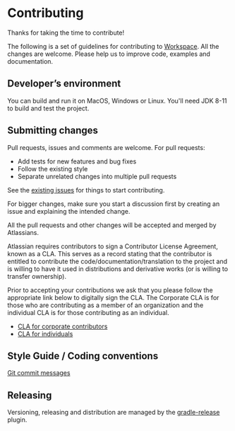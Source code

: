 # Contributing

Thanks for taking the time to contribute! 

The following is a set of guidelines for contributing to [Workspace](README.md).
All the changes are welcome. Please help us to improve code, examples and documentation.

## Developer’s environment

You can build and run it on MacOS, Windows or Linux. You'll need JDK 8-11 to build and test the project.

## Submitting changes
 
Pull requests, issues and comments are welcome. For pull requests:

  - Add tests for new features and bug fixes
  - Follow the existing style
  - Separate unrelated changes into multiple pull requests
  
See the [existing issues](https://ecosystem.atlassian.net/projects/JPERF/issues/?filter=allissues) for things to start contributing.

For bigger changes, make sure you start a discussion first by creating
an issue and explaining the intended change.

All the pull requests and other changes will be accepted and merged by Atlassians.

Atlassian requires contributors to sign a Contributor License Agreement,
known as a CLA. This serves as a record stating that the contributor is
entitled to contribute the code/documentation/translation to the project
and is willing to have it used in distributions and derivative works
(or is willing to transfer ownership).

Prior to accepting your contributions we ask that you please follow the appropriate
link below to digitally sign the CLA. The Corporate CLA is for those who are
contributing as a member of an organization and the individual CLA is for
those contributing as an individual.

* [CLA for corporate contributors](https://na2.docusign.net/Member/PowerFormSigning.aspx?PowerFormId=e1c17c66-ca4d-4aab-a953-2c231af4a20b)
* [CLA for individuals](https://na2.docusign.net/Member/PowerFormSigning.aspx?PowerFormId=3f94fbdc-2fbe-46ac-b14c-5d152700ae5d)

## Style Guide / Coding conventions

[Git commit messages](https://chris.beams.io/posts/git-commit/)

## Releasing

Versioning, releasing and distribution are managed by the [gradle-release] plugin.

[gradle-release]: https://bitbucket.org/atlassian/gradle-release/src/release-0.4.0/README.md